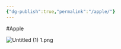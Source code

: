 ```yaml
---
{"dg-publish":true,"permalink":"/apple/"}
---
```


#Apple 

![Untitled (1) 1.png](/img/user/Untitled%20(1)%201.png)